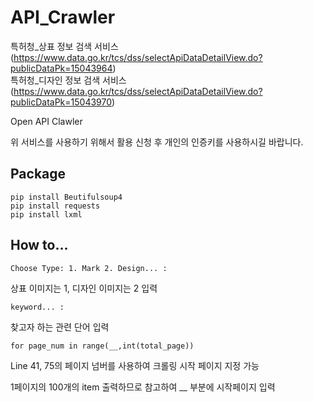 # API_Crawler
특허청_상표 정보 검색 서비스(https://www.data.go.kr/tcs/dss/selectApiDataDetailView.do?publicDataPk=15043964)  
특허청_디자인 정보 검색 서비스(https://www.data.go.kr/tcs/dss/selectApiDataDetailView.do?publicDataPk=15043970)  

Open API Clawler  

위 서비스를 사용하기 위해서 활용 신청 후 개인의 인증키를 사용하시길 바랍니다.

## Package
```
pip install Beutifulsoup4
pip install requests
pip install lxml
```

## How to...
```
Choose Type: 1. Mark 2. Design... :
```
상표 이미지는 1, 디자인 이미지는 2 입력

```
keyword... :
```
찾고자 하는 관련 단어 입력

```
for page_num in range(__,int(total_page))
```
Line 41, 75의 페이지 넘버를 사용하여 크롤링 시작 페이지 지정 가능

1페이지의 100개의 item 출력하므로 참고하여 __ 부분에 시작페이지 입력
